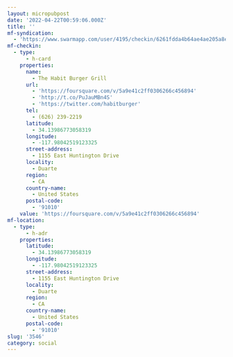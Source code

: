 ```yaml
---
layout: micropubpost
date: '2022-04-22T00:59:06.000Z'
title: ''
mf-syndication:
  - 'https://www.swarmapp.com/user/4195/checkin/6261fdda4b64ae4ae205a8e8'
mf-checkin:
  - type:
      - h-card
    properties:
      name:
        - The Habit Burger Grill
      url:
        - 'https://foursquare.com/v/5a9e41c2ff0306266c456894'
        - 'http://t.co/PuJauMBn4S'
        - 'https://twitter.com/habitburger'
      tel:
        - (626) 239-2219
      latitude:
        - 34.13986773058319
      longitude:
        - -117.98042519123325
      street-address:
        - 1155 East Huntington Drive
      locality:
        - Duarte
      region:
        - CA
      country-name:
        - United States
      postal-code:
        - '91010'
    value: 'https://foursquare.com/v/5a9e41c2ff0306266c456894'
mf-location:
  - type:
      - h-adr
    properties:
      latitude:
        - 34.13986773058319
      longitude:
        - -117.98042519123325
      street-address:
        - 1155 East Huntington Drive
      locality:
        - Duarte
      region:
        - CA
      country-name:
        - United States
      postal-code:
        - '91010'
slug: '3546'
category: social
---
```

